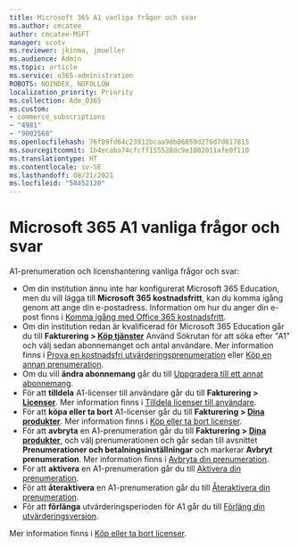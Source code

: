 ```yaml
---
title: Microsoft 365 A1 vanliga frågor och svar
ms.author: cmcatee
author: cmcatee-MSFT
manager: scotv
ms.reviewer: jkinma, jmueller
ms.audience: Admin
ms.topic: article
ms.service: o365-administration
ROBOTS: NOINDEX, NOFOLLOW
localization_priority: Priority
ms.collection: Adm_O365
ms.custom:
- commerce_subscriptions
- "4981"
- "9002568"
ms.openlocfilehash: 76f09fd64c23912bcaa9db86859d276d7d817815
ms.sourcegitcommit: 1b4ecaba74cfcff155528dc9e1002011afe0f110
ms.translationtype: HT
ms.contentlocale: sv-SE
ms.lasthandoff: 08/21/2021
ms.locfileid: "58452120"
---
```

# <a name="microsoft-365-a1-faq"></a>Microsoft 365 A1 vanliga frågor och svar

A1-prenumeration och licenshantering vanliga frågor och svar:

- Om din institution ännu inte har konfigurerat Microsoft 365 Education, men du vill lägga till **Microsoft 365 kostnadsfritt**, kan du komma igång genom att ange din e-postadress. Information om hur du anger din e-post finns i [Komma igång med Office 365 kostnadsfritt](https://www.microsoft.com/education/products/office).  
- Om din institution redan är kvalificerad för Microsoft 365 Education går du till **Fakturering > [Köp tjänster](https://go.microsoft.com/fwlink/p/?linkid=868433)** Använd Sökrutan för att söka efter "A1" och välj sedan abonnemanget och antal användare. Mer information finns i [Prova en kostnadsfri utvärderingsprenumeration](https://docs.microsoft.com/microsoft-365/commerce/try-or-buy-microsoft-365#try-a-free-trial-subscription) eller [Köp en annan prenumeration](https://docs.microsoft.com/microsoft-365/commerce/try-or-buy-microsoft-365#buy-a-different-subscription).
- Om du vill **ändra abonnemang** går du till [Uppgradera till ett annat abonnemang](https://docs.microsoft.com/microsoft-365/commerce/subscriptions/upgrade-to-different-plan).
- För att **tilldela** A1-licenser till användare går du till **Fakturering > [Licenser](https://go.microsoft.com/fwlink/p/?linkid=842264)**. Mer information finns i [Tilldela licenser till användare](https://docs.microsoft.com/microsoft-365/admin/manage/assign-licenses-to-users).
- För att **köpa eller ta bort** A1-licenser går du till **Fakturering > [Dina produkter](https://go.microsoft.com/fwlink/p/?linkid=842054)**. Mer information finns i [Köp eller ta bort licenser](https://docs.microsoft.com/microsoft-365/commerce/licenses/buy-licenses#buy-or-remove-licenses-for-your-business-subscription).
- För att **avbryta** en A1-prenumeration går du till **Fakturering > [Dina produkter](https://go.microsoft.com/fwlink/p/?linkid=842054)**, och välj prenumerationen och går sedan till avsnittet **Prenumerationer och betalningsinställningar** och markerar **Avbryt prenumeration**. Mer information finns i [Avbryta din prenumeration](https://docs.microsoft.com/microsoft-365/commerce/subscriptions/cancel-your-subscription).
- För att **aktivera** en A1-prenumeration går du till [Aktivera din prenumeration](https://docs.microsoft.com/alchemyinsights/activate-your-office-365-subscription).
- För att **återaktivera** en A1-prenumeration går du till [Återaktivera din prenumeration](https://docs.microsoft.com/alchemyinsights/reactivate-your-subscription).
- För att **förlänga** utvärderingsperioden för A1 går du till [Förläng din utvärderingsversion](https://docs.microsoft.com/microsoft-365/commerce/extend-your-trial).

Mer information finns i [Köp eller ta bort licenser](https://docs.microsoft.com/microsoft-365/commerce/licenses/buy-licenses).